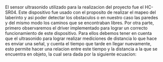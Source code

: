 El sensor ultrasonido utilizado para la realizacion del proyecto fue el HC-SR04. Este dispositivo fue usado con el proposito de realizar el mapeo del laberinto y asi poder detectar los obstaculos o en nuestro caso las paredes y del mismo modo los caminos que se encontraban libres. Por otra parte, primero observaremos el driver implementado para lograr un correcto funcionamiento de este dispositivo. Para ellos debemos tener en cuenta que el ultrasonido para lograr realizar mediciones de distancia lo que hace es enviar una señal, y cuenta el tiempo que tarde en llegar nuevamente, esto permite hacer una relacion entre este tiempo y la distancia a la que se encuentra en objeto, la cual sera dada por la siguiente ecuacion: 
